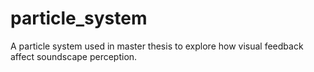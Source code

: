 # particle_system
A particle system used in master thesis to explore how visual feedback affect soundscape perception. 
